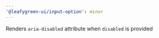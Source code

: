```yaml
---
'@leafygreen-ui/input-option': minor
---
```


Renders `aria-disabled` attribute when `disabled` is provided
